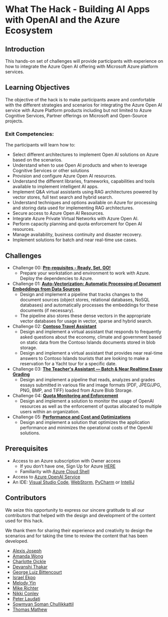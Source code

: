# What The Hack - Building AI Apps with OpenAI and the Azure Ecosystem

## Introduction

This hands-on set of challenges will provide participants with experience on how to integrate the Azure Open AI offering with Microsoft Azure platform services.

## Learning Objectives

The objective of the hack is to make participants aware and comfortable with the different strategies and scenarios for integrating the Azure Open AI service with Azure Platform products including but not limited to Azure Cognitive Services, Partner offerings on Microsoft and Open-Source projects.

### Exit Competencies: 
The participants will learn how to:
- Select different architectures to implement Open AI solutions on Azure based on the scenarios.
- Understand when to use Open AI products and when to leverage Cognitive Services or other solutions
- Provision and configure Azure Open AI resources.
- Understand the different libraries, frameworks, capabilities and tools available to implement intelligent AI apps.
- Implement Q&A virtual assistants using RAG architectures powered by vector stores, full text search and hybrid search.
- Understand techniques and options available on Azure for processing and storing data used for implementing RAG architectures.
- Secure access to Azure Open AI Resources.
- Integrate Azure Private Virtual Networks with Azure Open AI.
- Perform capacity planning and quota enforcement for Open AI resources.
- Manage availability, business continuity and disaster recovery.
- Implement solutions for batch and near real-time use cases.

## Challenges

- Challenge 00: **[Pre-requisites - Ready, Set, GO!](Student/Challenge-00.md)**
	 - Prepare your workstation and environment to work with Azure. Deploy the dependencies to Azure.
- Challenge 01: **[Auto-Vectorization: Automatic Processing of Document Embeddings from Data Sources](Student/Challenge-01.md)**
	- Design and implement a pipeline that tracks changes to the document sources (object stores, relational databases, NoSQL databases) and automatically processes the embeddings for these documents (if necessary). 
    - The pipeline also stores these dense vectors in the appropriate vector databases for usage in vector, sparse and hybrid search.
- Challenge 02: **[Contoso Travel Assistant](Student/Challenge-02.md)**
	 - Design and implement a virtual assistant that responds to frequently asked questions about the economy, climate and government based on static data from the Contoso Islands documents stored in blob storage.
	 - Design and implement a virtual assistant that provides near real-time answers to Contoso Islands tourists that are looking to make a reservation for a Yacht tour for a specific date.
- Challenge 03: **[The Teacher's Assistant — Batch & Near Realtime Essay Grading](Student/Challenge-03.md)**
	 - Design and implement a pipeline that reads, analyzes and grades essays submitted in various file and image formats (PDF, JPEG/JPG, PNG, BMP, and TIFF) loaded from Azure Blob Storage.
- Challenge 04: **[Quota Monitoring and Enforcement](Student/Challenge-04.md)**
	 - Design and implement a solution to monitor the usage of OpenAI resources as well as the enforcement of quotas allocated to multiple users within an organization.
- Challenge 05: **[Performance and Cost and Optimizations](Student/Challenge-05.md)**
     - Design and implement a solution that optimizes the application performance and minimizes the operational costs of the OpenAI solutions.


## Prerequisites

- Access to an Azure subscription with Owner access
	- If you don’t have one, Sign Up for Azure [HERE](https://azure.microsoft.com/en-us/free/)
	- Familiarity with [Azure Cloud Shell](https://learn.microsoft.com/en-us/azure/cloud-shell/overview#multiple-access-points)
- Access to [Azure OpenAI Service](https://learn.microsoft.com/en-us/azure/cognitive-services/openai/overview)
- An IDE: [Visual Studio Code](https://code.visualstudio.com/), [WebStorm](https://www.jetbrains.com/webstorm/download/), [PyCharm](https://www.jetbrains.com/pycharm/download/) or [IntelliJ](https://www.jetbrains.com/idea/download/)


## Contributors

We seize this opportunity to express our sincere gratitude to all our contributors that helped with the design and development of the content used for this hack.

We thank them for sharing their experience and creativity to design the scenarios and for taking the time to review the content that has been developed.

- [Alexis Joseph](https://github.com/alexistj)
- [Amanda Wong](https://github.com/wongamanda)
- [Charlotte Oickle](https://github.com/charlietfcgirl)
- [Devanshi Thakar](https://github.com/devanshithakar12)
- [George Luiz Bittencourt](https://github.com/glzbcrt)
- [Israel Ekpo](https://github.com/izzymsft)
- [Melody Yin](https://github.com/melody-N07)
- [Mike Richter](https://github.com/michaelsrichter)
- [Nikki Conley](https://github.com/nikkiconley)
- [Peter Laudati](https://github.com/jrzyshr)
- [Sowmyan Soman Chullikkattil](https://github.com/sowsan)
- [Thomas Mathew](https://github.com/tmathew1000)
